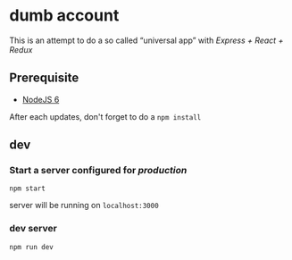 # dumb account

This is an attempt to do a so called “universal app” with *Express + React + Redux*

## Prerequisite

- [NodeJS 6](https://nodejs.org/en/)

After each updates, don't forget to do a `npm install`


## dev

### Start a server configured for *production* 

```
npm start
```

server will be running on `localhost:3000`

### dev server

```
npm run dev
```
